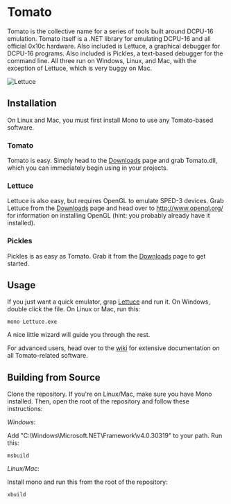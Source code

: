 # Tomato

Tomato is the collective name for a series of tools built around DCPU-16 emulation. Tomato
itself is a .NET library for emulating DCPU-16 and all official 0x10c hardware. Also included
is Lettuce, a graphical debugger for DCPU-16 programs. Also included is Pickles, a text-based
debugger for the command line. All three run on Windows, Linux, and Mac, with the exception
of Lettuce, which is very buggy on Mac.

![Lettuce](http://i.imgur.com/2rixv.png)

## Installation

On Linux and Mac, you must first install Mono to use any Tomato-based software.

### Tomato

Tomato is easy. Simply head to the [Downloads](https://github.com/SirCmpwn/Tomato/downloads)
page and grab Tomato.dll, which you can immediately begin using in your projects.

### Lettuce

Lettuce is also easy, but requires OpenGL to emulate SPED-3 devices. Grab Lettuce from the
[Downloads](https://github.com/SirCmpwn/Tomato/downloads) page and head over to
http://www.opengl.org/ for information on installing OpenGL (hint: you probably already have
it installed).

### Pickles

Pickles is as easy as Tomato. Grab it from the
[Downloads](https://github.com/SirCmpwn/Tomato/downloads) page to get started.

## Usage

If you just want a quick emulator, grap [Lettuce](https://github.com/SirCmpwn/Tomato/downloads)
and run it. On Windows, double click the file. On Linux or Mac, run this:

    mono Lettuce.exe

A nice little wizard will guide you through the rest.

For advanced users, head over to the [wiki](https://github.com/SirCmpwn/Tomato/wiki) for
extensive documentation on all Tomato-related software.

## Building from Source

Clone the repository. If you're on Linux/Mac, make sure you have Mono installed. Then, open
the root of the repository and follow these instructions:

*Windows*:

Add "C:\Windows\Microsoft.NET\Framework\v4.0.30319" to your path. Run this:

    msbuild

*Linux/Mac*:

Install mono and run this from the root of the repository:

    xbuild